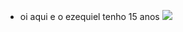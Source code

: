 - oi aqui e o ezequiel tenho 15 anos
![](https://s2.glbimg.com/rKq2WZ6FCFPCXmugfhDiFGAHikU=/e.glbimg.com/og/ed/f/original/2021/11/30/giphy_6.gif)
